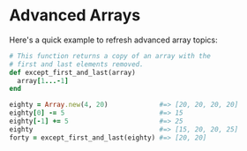 # Advanced Arrays

Here's a quick example to refresh advanced array topics:
```ruby
# This function returns a copy of an array with the
# first and last elements removed.
def except_first_and_last(array)
  array[1...-1]
end

eighty = Array.new(4, 20)             #=> [20, 20, 20, 20]
eighty[0] -= 5                        #=> 15
eighty[-1] += 5                       #=> 25
eighty                                #=> [15, 20, 20, 25]
forty = except_first_and_last(eighty) #=> [20, 20]
```
